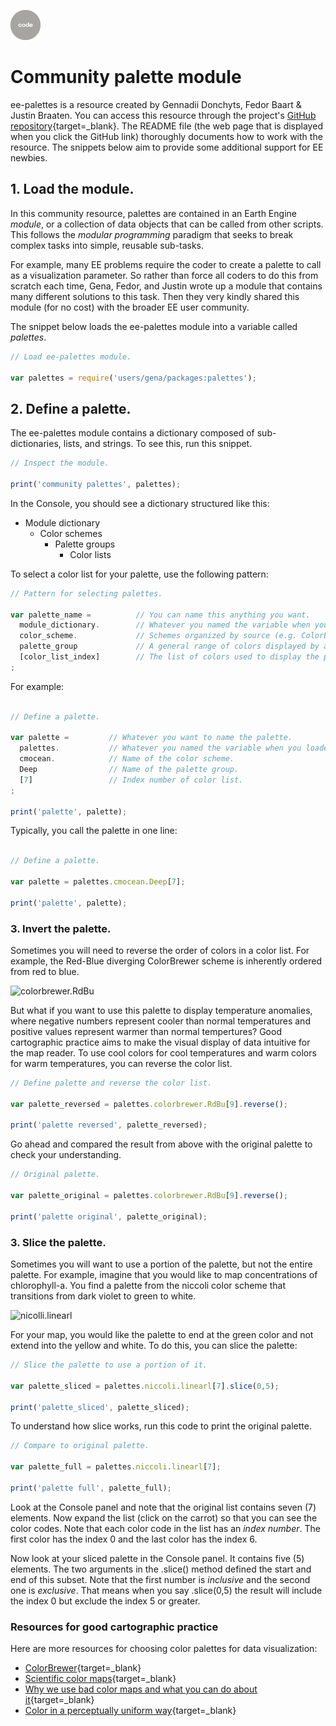 ![code](../../images/code.png)  

# Community palette module    

ee-palettes is a resource created by Gennadii Donchyts, Fedor Baart & Justin Braaten. You can access this resource through the project's [GitHub repository](https://github.com/gee-community/ee-palettes){target=_blank}. The README file (the web page that is displayed when you click the GitHub link) thoroughly documents how to work with the resource. The snippets below aim to provide some additional support for EE newbies.  

## 1. Load the module.

In this community resource, palettes are contained in an Earth Engine _module_, or a collection of data objects that can be called from other scripts. This follows the _modular programming_ paradigm that seeks to break complex tasks into simple, reusable sub-tasks.  

For example, many EE problems require the coder to create a palette to call as a visualization parameter. So rather than force all coders to do this from scratch each time, Gena, Fedor, and Justin wrote up a module that contains many different solutions to this task. Then they very kindly shared this module (for no cost) with the broader EE user community.   

The snippet below loads the ee-palettes module into a variable called _palettes_.  

```js
// Load ee-palettes module.

var palettes = require('users/gena/packages:palettes');

```

## 2. Define a palette.

The ee-palettes module contains a dictionary composed of sub-dictionaries, lists, and strings. To see this, run this snippet.

```js
// Inspect the module.

print('community palettes', palettes);

```

In the Console, you should see a dictionary structured like this:  

- Module dictionary  
    - Color schemes    
        - Palette groups   
            - Color lists  

To select a color list for your palette, use the following pattern:    

```js
// Pattern for selecting palettes.  

var palette_name =          // You can name this anything you want.
  module_dictionary.        // Whatever you named the variable when you loaded the module.
  color_scheme.             // Schemes organized by source (e.g. ColorBrewer) and sometimes data constraints (e.g. qualitative, sequential, diverging).
  palette_group             // A general range of colors displayed by a palette.
  [color_list_index]        // The list of colors used to display the palette (akin to the palette's 'resolution').  
;

```  

For example:  

```js

// Define a palette.

var palette =         // Whatever you want to name the palette.
  palettes.           // Whatever you named the variable when you loaded the module.
  cmocean.            // Name of the color scheme.
  Deep                // Name of the palette group.  
  [7]                 // Index number of color list.
;

print('palette', palette);

```

Typically, you call the palette in one line:    

```js

// Define a palette.

var palette = palettes.cmocean.Deep[7];

print('palette', palette);

```

### 3. Invert the palette.

Sometimes you will need to reverse the order of colors in a color list. For example, the Red-Blue diverging ColorBrewer scheme is inherently ordered from red to blue.  

![colorbrewer.RdBu](https://github.com/gee-community/ee-palettes/raw/master/pals/RdBu.png)

But what if you want to use this palette to display temperature anomalies, where negative numbers represent cooler than normal temperatures and positive values represent warmer than normal tempertures? Good cartographic practice aims to make the visual display of data intuitive for the map reader. To use cool colors for cool temperatures and warm colors for warm temperatures, you can reverse the color list.  

```js
// Define palette and reverse the color list.

var palette_reversed = palettes.colorbrewer.RdBu[9].reverse();  

print('palette reversed', palette_reversed);

```

Go ahead and compared the result from above with the original palette to check your understanding.  

```js
// Original palette.

var palette_original = palettes.colorbrewer.RdBu[9].reverse();  

print('palette original', palette_original);

```

### 3. Slice the palette.

Sometimes you will want to use a portion of the palette, but not the entire palette. For example, imagine that you would like to map concentrations of chlorophyll-a. You find a palette from the niccoli color scheme that transitions from dark violet to green to white.

![nicolli.linearl](https://github.com/gee-community/ee-palettes/raw/master/pals/linearl.png)  

For your map, you would like the palette to end at the green color and not extend into the yellow and white. To do this, you can slice the palette:  

```js
// Slice the palette to use a portion of it.

var palette_sliced = palettes.niccoli.linearl[7].slice(0,5);

print('palette_sliced', palette_sliced);

```

To understand how slice works, run this code to print the original palette.

``` js
// Compare to original palette.

var palette_full = palettes.niccoli.linearl[7];

print('palette full', palette_full);

```
Look at the Console panel and note that the original list contains seven (7) elements. Now expand the list (click on the carrot) so that you can see the color codes. Note that each color code in the list has an _index number_. The first color has the index 0 and the last color has the index 6.

Now look at your sliced palette in the Console panel. It contains five (5) elements. The two arguments in the .slice() method defined the start and end of this subset. Note that the first number is _inclusive_ and the second one is _exclusive_. That means when you say .slice(0,5) the result will include the index 0 but exclude the index 5 or greater.

### Resources for good cartographic practice  

Here are more resources for choosing color palettes for data visualization:  

- [ColorBrewer](https://colorbrewer2.org/#type=diverging&scheme=RdBu&n=5){target=_blank}  
- [Scientific color maps](https://www.fabiocrameri.ch/colourmaps/){target=_blank}  
- [Why we use bad color maps and what you can do about it](https://www.kennethmoreland.com/color-advice/BadColorMaps.pdf){target=_blank}  
- [Color in a perceptually uniform way](https://medium.com/nightingale/color-in-a-perceptual-uniform-way-1eebd4bf2692){target=_blank}  
